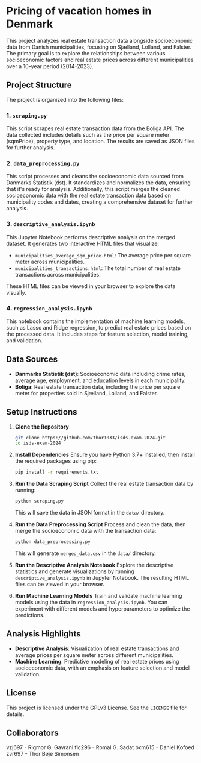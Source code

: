# Pricing of vacation homes in Denmark

This project analyzes real estate transaction data alongside socioeconomic data from Danish municipalities, focusing on Sjælland, Lolland, and Falster. The primary goal is to explore the relationships between various socioeconomic factors and real estate prices across different municipalities over a 10-year period (2014-2023).

## Project Structure

The project is organized into the following files:

### 1. `scraping.py`
This script scrapes real estate transaction data from the Boliga API. The data collected includes details such as the price per square meter (sqmPrice), property type, and location. The results are saved as JSON files for further analysis.

### 2. `data_preprocessing.py`
This script processes and cleans the socioeconomic data sourced from Danmarks Statistik (dst). It standardizes and normalizes the data, ensuring that it's ready for analysis. Additionally, this script merges the cleaned socioeconomic data with the real estate transaction data based on municipality codes and dates, creating a comprehensive dataset for further analysis.

### 3. `descriptive_analysis.ipynb`
This Jupyter Notebook performs descriptive analysis on the merged dataset. It generates two interactive HTML files that visualize:
- `municipalities_average_sqm_price.html`: The average price per square meter across municipalities.
- `municipalities_transactions.html`: The total number of real estate transactions across municipalities.

These HTML files can be viewed in your browser to explore the data visually.

### 4. `regression_analysis.ipynb`
This notebook contains the implementation of machine learning models, such as Lasso and Ridge regression, to predict real estate prices based on the processed data. It includes steps for feature selection, model training, and validation.

## Data Sources

- **Danmarks Statistik (dst)**: Socioeconomic data including crime rates, average age, employment, and education levels in each municipality.
- **Boliga**: Real estate transaction data, including the price per square meter for properties sold in Sjælland, Lolland, and Falster.

## Setup Instructions

1. **Clone the Repository**
   ```bash
   git clone https://github.com/thor1033/isds-exam-2024.git
   cd isds-exam-2024
   ```

2. **Install Dependencies**
   Ensure you have Python 3.7+ installed, then install the required packages using pip:
   ```bash
   pip install -r requirements.txt
   ```

3. **Run the Data Scraping Script**
   Collect the real estate transaction data by running:
   ```bash
   python scraping.py
   ```
   This will save the data in JSON format in the `data/` directory.

4. **Run the Data Preprocessing Script**
   Process and clean the data, then merge the socioeconomic data with the transaction data:
   ```bash
   python data_preprocessing.py
   ```
   This will generate `merged_data.csv` in the `data/` directory.

5. **Run the Descriptive Analysis Notebook**
   Explore the descriptive statistics and generate visualizations by running `descriptive_analysis.ipynb` in Jupyter Notebook. The resulting HTML files can be viewed in your browser.

6. **Run Machine Learning Models**
   Train and validate machine learning models using the data in `regression_analysis.ipynb`. You can experiment with different models and hyperparameters to optimize the predictions.

## Analysis Highlights

- **Descriptive Analysis**: Visualization of real estate transactions and average prices per square meter across different municipalities.
- **Machine Learning**: Predictive modeling of real estate prices using socioeconomic data, with an emphasis on feature selection and model validation.

## License

This project is licensed under the GPLv3 License. See the `LICENSE` file for details.

## Collaborators

vzj697 - Rigmor G. Gavrani
flc296 - Romal G. Sadat
bxm615 - Daniel Kofoed
zvr697 - Thor Bøje Simonsen

